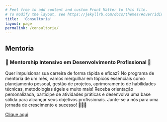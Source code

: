 ```yaml
---
# Feel free to add content and custom Front Matter to this file.
# To modify the layout, see https://jekyllrb.com/docs/themes/#overriding-theme-defaults
title:  'Consultoria'
layout: page
permalink: /consultoria/
---
```



## Mentoria 

### 🚀 Mentorship Intensivo em Desenvolvimento Profissional 🚀

Quer impulsionar sua carreira de forma rápida e eficaz? No programa de mentoria de um mês, vamos mergulhar em tópicos essenciais como planejamento pessoal, gestão de projetos, aprimoramento de habilidades técnicas, metodologias ágeis e muito mais! Receba orientação personalizada, participe de atividades práticas e desenvolva uma base sólida para alcançar seus objetivos profissionais. Junte-se a nós para uma jornada de crescimento e sucesso! 💼💡✨
 
[Clique aqui](https://bit.ly/497joSX)

